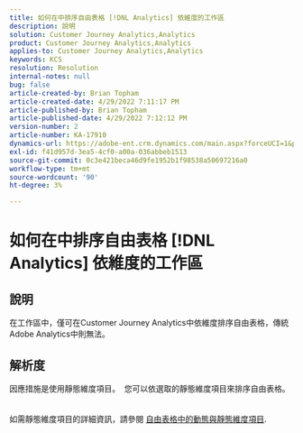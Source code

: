 ```yaml
---
title: 如何在中排序自由表格 [!DNL Analytics] 依維度的工作區
description: 說明
solution: Customer Journey Analytics,Analytics
product: Customer Journey Analytics,Analytics
applies-to: Customer Journey Analytics,Analytics
keywords: KCS
resolution: Resolution
internal-notes: null
bug: false
article-created-by: Brian Topham
article-created-date: 4/29/2022 7:11:17 PM
article-published-by: Brian Topham
article-published-date: 4/29/2022 7:12:12 PM
version-number: 2
article-number: KA-17910
dynamics-url: https://adobe-ent.crm.dynamics.com/main.aspx?forceUCI=1&pagetype=entityrecord&etn=knowledgearticle&id=3f8c041f-f0c7-ec11-a7b6-0022480a10ee
exl-id: f41d957d-3ea5-4cf0-a00a-036abbeb1513
source-git-commit: 0c3e421beca46d9fe1952b1f98538a50697216a0
workflow-type: tm+mt
source-wordcount: '90'
ht-degree: 3%

---
```


# 如何在中排序自由表格 [!DNL Analytics] 依維度的工作區

## 說明

在工作區中，僅可在Customer Journey Analytics中依維度排序自由表格，傳統Adobe Analytics中則無法。

## 解析度

因應措施是使用靜態維度項目。  您可以依選取的靜態維度項目來排序自由表格。
<br> <br><br>如需靜態維度項目的詳細資訊，請參閱 [自由表格中的動態與靜態維度項目](https://experienceleague.adobe.com/docs/analytics/analyze/analysis-workspace/visualizations/freeform-table/column-row-settings/manual-vs-dynamic-rows.html?lang=en).
